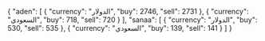 {
  "aden": [
    { "currency": "الدولار", "buy": 2746, "sell": 2731 },
    { "currency": "السعودي", "buy": 718, "sell": 720 }
  ],
  "sanaa": [
    { "currency": "الدولار", "buy": 530, "sell": 535 },
    { "currency": "السعودي", "buy": 139, "sell": 141 }
  ]
}
